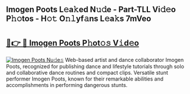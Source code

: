 ## Imogen Poots L𝚎a𝚔ed N𝚞𝚍e - Part-TLL Vi𝚍𝚎o P𝚑𝚘tos - H𝚘𝚝 O𝚗𝚕yf𝚊ns L𝚎a𝚔s 7mVeo

# <h2><a href="http://kfcnkr.oniu.top/?m=Imogen+Poots">🔗👉 🔴 Imogen Poots P𝚑ot𝚘𝚜 V𝚒d𝚎o</a></h2>

[![Imogen Poots Nu𝚍e𝚜](https://i.imgur.com/0qMVB7G.gif)](http://kfcnkr.oniu.top/?m=Imogen+Poots)
Web-based artist and dance collaborator Imogen Poots, recognized for publishing dance and lifestyle tutorials through solo and collaborative dance routines and compact clips. Versatile stunt performer Imogen Poots, known for their remarkable abilities and accomplishments in performing dangerous stunts.  
